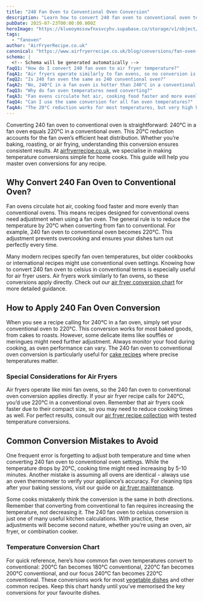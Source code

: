 ```yaml
---
title: "240 Fan Oven to Conventional Oven Conversion"
description: "Learn how to convert 240 fan oven to conventional oven temperatures for perfect baking results every time with our simple guide."
pubDate: 2025-07-23T00:00:00.000Z
heroImage: "https://klueoymssxwfnxsvcyhv.supabase.co/storage/v1/object/public/Shmucket/240-fan-oven-to-conventional-oven-conversion.png"
tags:
  - "fanoven"
author: "AirFryerRecipe.co.uk"
canonical: "https://www.airfryerrecipe.co.uk/blog/conversions/fan-oven-to-conventional-oven/240-fan-oven-to-conventional-oven-conversion"
schema: |
  <!-- Schema will be generated automatically -->
faqQ1: "How do I convert 240 fan oven to air fryer temperature?"
faqA1: "Air fryers operate similarly to fan ovens, so no conversion is needed - use 240°C directly in your air fryer. However, reduce cooking time by about 20% as air fryers cook faster than conventional ovens."
faqQ2: "Is 240 fan oven the same as 240 conventional oven?"
faqA2: "No, 240°C in a fan oven is hotter than 240°C in a conventional oven due to the fan’s efficient heat circulation. You should reduce the temperature by 20°C when converting fan to conventional, making 240 fan equal to 220 conventional."
faqQ3: "Why do fan oven temperatures need converting?"
faqA3: "Fan ovens circulate hot air, cooking food faster and more evenly. The temperature conversion (typically reducing by 20°C) compensates for this efficiency, preventing overcooking when using recipes designed for conventional ovens."
faqQ4: "Can I use the same conversion for all fan oven temperatures?"
faqA4: "The 20°C reduction works for most temperatures, but very high heats (above 250°C) or delicate baked goods might need different adjustments. Always check specific recipe recommendations and monitor your food during cooking."
---
```

<p>Converting 240 fan oven to conventional oven is straightforward: 240°C in a fan oven equals 220°C in a conventional oven. This 20°C reduction accounts for the fan oven’s efficient heat distribution. Whether you’re baking, roasting, or air frying, understanding this conversion ensures consistent results. At <a href=https://www.airfryerrecipe.co.uk>airfryerrecipe.co.uk</a>, we specialise in making temperature conversions simple for home cooks. This guide will help you master oven conversions for any recipe.</p>

<h2>Why Convert 240 Fan Oven to Conventional Oven?</h2>
<p>Fan ovens circulate hot air, cooking food faster and more evenly than conventional ovens. This means recipes designed for conventional ovens need adjustment when using a fan oven. The general rule is to reduce the temperature by 20°C when converting from fan to conventional. For example, 240 fan oven to conventional oven becomes 220°C. This adjustment prevents overcooking and ensures your dishes turn out perfectly every time.</p>
<p>Many modern recipes specify fan oven temperatures, but older cookbooks or international recipes might use conventional oven settings. Knowing how to convert 240 fan oven to celsius in conventional terms is especially useful for air fryer users. Air fryers work similarly to fan ovens, so these conversions apply directly. Check out our <a href=https://www.airfryerrecipe.co.uk/air-fryer-conversion-chart>air fryer conversion chart</a> for more detailed guidance.</p>

<h2>How to Apply 240 Fan Oven Conversion</h2>
<p>When you see a recipe calling for 240°C in a fan oven, simply set your conventional oven to 220°C. This conversion works for most baked goods, from cakes to roasts. However, some delicate items like soufflés or meringues might need further adjustment. Always monitor your food during cooking, as oven performance can vary. The 240 fan oven to conventional oven conversion is particularly useful for <a href=https://www.airfryerrecipe.co.uk/recipe-category/cakes>cake recipes</a> where precise temperatures matter.</p>

<h3>Special Considerations for Air Fryers</h3>
<p>Air fryers operate like mini fan ovens, so the 240 fan oven to conventional oven conversion applies directly. If your air fryer recipe calls for 240°C, you’d use 220°C in a conventional oven. Remember that air fryers cook faster due to their compact size, so you may need to reduce cooking times as well. For perfect results, consult our <a href=https://www.airfryerrecipe.co.uk/recipes>air fryer recipe collection</a> with tested temperature conversions.</p>

<h2>Common Conversion Mistakes to Avoid</h2>
<p>One frequent error is forgetting to adjust both temperature and time when converting 240 fan oven to conventional oven settings. While the temperature drops by 20°C, cooking time might need increasing by 5-10 minutes. Another mistake is assuming all ovens are identical - always use an oven thermometer to verify your appliance’s accuracy. For cleaning tips after your baking sessions, visit our guide on <a href=https://www.airfryerrecipe.co.uk/air-fryer-cleaner>air fryer maintenance</a>.</p>
<p>Some cooks mistakenly think the conversion is the same in both directions. Remember that converting from conventional to fan requires increasing the temperature, not decreasing it. The 240 fan oven to celsius conversion is just one of many useful kitchen calculations. With practice, these adjustments will become second nature, whether you’re using an oven, air fryer, or combination cooker.</p>

<h3>Temperature Conversion Chart</h3>
<p>For quick reference, here’s how common fan oven temperatures convert to conventional: 200°C fan becomes 180°C conventional, 220°C fan becomes 200°C conventional, and our focus 240°C fan becomes 220°C conventional. These conversions work for most <a href=https://www.airfryerrecipe.co.uk/recipe-category/vegetables>vegetable dishes</a> and other common recipes. Keep this chart handy until you’ve memorised the key conversions for your favourite dishes.</p>
